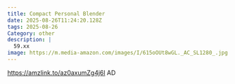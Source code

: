 ```yaml
---
title: Compact Personal Blender
date: 2025-08-26T11:24:20.128Z
tags: 2025-08-26
Category: other
description: |
  59.xx
image: https://m.media-amazon.com/images/I/615oOUt8wGL._AC_SL1280_.jpg
---
```

https://amzlink.to/az0axumZg4j6l
AD